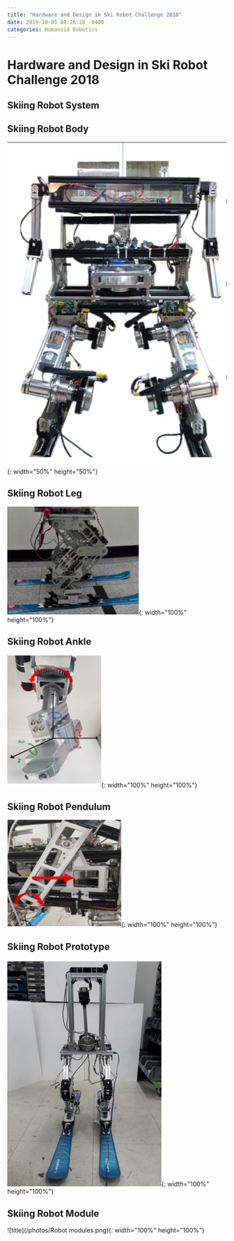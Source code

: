 ```yaml
---
title: "Hardware and Design in Ski Robot Challenge 2018"
date: 2019-10-05 08:26:28 -0400
categories: Humanoid Robotics
---
```


# Hardware and Design in Ski Robot Challenge 2018
## Skiing Robot System

## Skiing Robot Body
![title](/photos/Skirobot_body.png){: width="50%" height="50%"}

## Skiing Robot Leg
![title](/photos/Skirobot_leg.png){: width="100%" height="100%"}

## Skiing Robot Ankle
![title](/photos/Skirobot_ankle.png){: width="100%" height="100%"}

## Skiing Robot Pendulum
![title](/photos/Skirobot_pendulum.png){: width="100%" height="100%"}

## Skiing Robot Prototype
![title](/photos/Skirobot_proto.png){: width="100%" height="100%"}

## Skiing Robot Module
![title](/photos/Robot modules.png){: width="100%" height="100%"}

